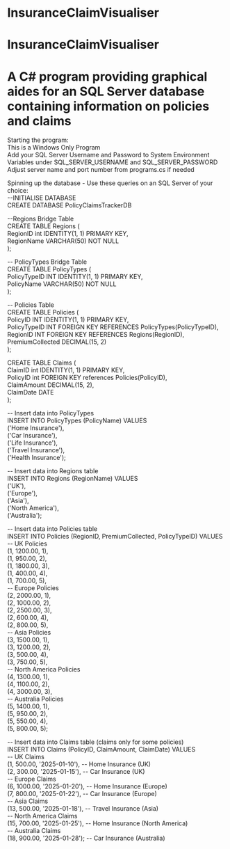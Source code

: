 # InsuranceClaimVisualiser

# InsuranceClaimVisualiser
# A C# program providing graphical aides for an SQL Server database containing information on policies and claims 

Starting the program:  
This is a Windows Only Program  
Add your SQL Server Username and Password to System Environment Variables under SQL_SERVER_USERNAME and SQL_SERVER_PASSWORD  
Adjust server name and port number from programs.cs if needed  

Spinning up the database - Use these queries on an SQL Server of your choice:  
--INITIALISE DATABASE  
CREATE DATABASE PolicyClaimsTrackerDB  

--Regions Bridge Table  
CREATE TABLE Regions (  
	RegionID int IDENTITY(1, 1) PRIMARY KEY,  
	RegionName VARCHAR(50) NOT NULL  
	);  

-- PolicyTypes Bridge Table  
CREATE TABLE PolicyTypes (  
    PolicyTypeID INT IDENTITY(1, 1) PRIMARY KEY,  
    PolicyName VARCHAR(50) NOT NULL  
);  

-- Policies Table  
CREATE TABLE Policies (  
    PolicyID INT IDENTITY(1, 1) PRIMARY KEY,  
    PolicyTypeID INT FOREIGN KEY REFERENCES PolicyTypes(PolicyTypeID),  
    RegionID INT FOREIGN KEY REFERENCES Regions(RegionID),  
    PremiumCollected DECIMAL(15, 2)  
);  

CREATE TABLE Claims (  
	ClaimID int IDENTITY(1, 1) PRIMARY KEY,  
	PolicyID int FOREIGN KEY references Policies(PolicyID),  
	ClaimAmount DECIMAL(15, 2),  
	ClaimDate DATE  
	);  

-- Insert data into PolicyTypes  
INSERT INTO PolicyTypes (PolicyName) VALUES   
('Home Insurance'),  
('Car Insurance'),  
('Life Insurance'),  
('Travel Insurance'),  
('Health Insurance');  

-- Insert data into Regions table  
INSERT INTO Regions (RegionName) VALUES   
('UK'),  
('Europe'),  
('Asia'),  
('North America'),  
('Australia');  

-- Insert data into Policies table  
INSERT INTO Policies (RegionID, PremiumCollected, PolicyTypeID) VALUES   
-- UK Policies  
(1, 1200.00, 1),  
(1, 950.00, 2),  
(1, 1800.00, 3),  
(1, 400.00, 4),  
(1, 700.00, 5),  
-- Europe Policies  
(2, 2000.00, 1),  
(2, 1000.00, 2),  
(2, 2500.00, 3),  
(2, 600.00, 4),  
(2, 800.00, 5),  
-- Asia Policies  
(3, 1500.00, 1),  
(3, 1200.00, 2),  
(3, 500.00, 4),  
(3, 750.00, 5),  
-- North America Policies  
(4, 1300.00, 1),  
(4, 1100.00, 2),  
(4, 3000.00, 3),  
-- Australia Policies  
(5, 1400.00, 1),  
(5, 950.00, 2),  
(5, 550.00, 4),  
(5, 800.00, 5);  

-- Insert data into Claims table (claims only for some policies)  
INSERT INTO Claims (PolicyID, ClaimAmount, ClaimDate) VALUES   
-- UK Claims  
(1, 500.00, '2025-01-10'), -- Home Insurance (UK)  
(2, 300.00, '2025-01-15'), -- Car Insurance (UK)  
-- Europe Claims  
(6, 1000.00, '2025-01-20'), -- Home Insurance (Europe)  
(7, 800.00, '2025-01-22'), -- Car Insurance (Europe)  
-- Asia Claims  
(13, 500.00, '2025-01-18'), -- Travel Insurance (Asia)  
-- North America Claims  
(15, 700.00, '2025-01-25'), -- Home Insurance (North America)  
-- Australia Claims  
(18, 900.00, '2025-01-28'); -- Car Insurance (Australia)  
